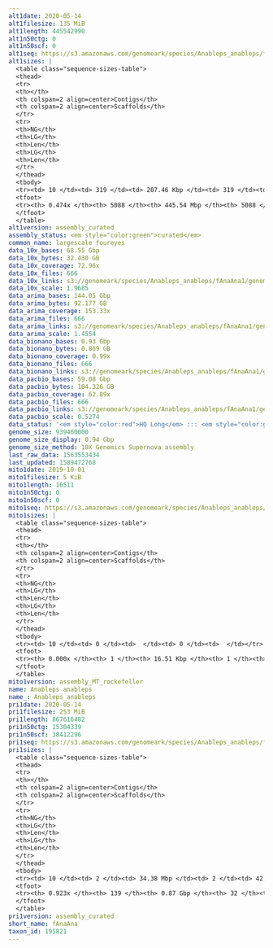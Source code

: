 ```yaml
---
alt1date: 2020-05-14
alt1filesize: 135 MiB
alt1length: 445542990
alt1n50ctg: 0
alt1n50scf: 0
alt1seq: https://s3.amazonaws.com/genomeark/species/Anableps_anableps/fAnaAna1/assembly_curated/fAnaAna1.alt.cur.20200514.fasta.gz
alt1sizes: |
  <table class="sequence-sizes-table">
  <thead>
  <tr>
  <th></th>
  <th colspan=2 align=center>Contigs</th>
  <th colspan=2 align=center>Scaffolds</th>
  </tr>
  <tr>
  <th>NG</th>
  <th>LG</th>
  <th>Len</th>
  <th>LG</th>
  <th>Len</th>
  </tr>
  </thead>
  <tbody>
  <tr><td> 10 </td><td> 319 </td><td> 207.46 Kbp </td><td> 319 </td><td> 207.46 Kbp </td></tr>  <tr><td> 20 </td><td> 901 </td><td> 131.59 Kbp </td><td> 901 </td><td> 131.59 Kbp </td></tr>  <tr><td> 30 </td><td> 1803 </td><td> 83.37 Kbp </td><td> 1803 </td><td> 83.37 Kbp </td></tr>  <tr><td> 40 </td><td> 3224 </td><td> 52.81 Kbp </td><td> 3224 </td><td> 52.81 Kbp </td></tr>  <tr style="background-color:#cccccc;"><td> 50 </td><td> 0 </td><td>  </td><td> 0 </td><td>  </td></tr>  <tr><td> 60 </td><td> 0 </td><td>  </td><td> 0 </td><td>  </td></tr>  <tr><td> 70 </td><td> 0 </td><td>  </td><td> 0 </td><td>  </td></tr>  <tr><td> 80 </td><td> 0 </td><td>  </td><td> 0 </td><td>  </td></tr>  <tr><td> 90 </td><td> 0 </td><td>  </td><td> 0 </td><td>  </td></tr>  <tr><td> 100 </td><td> 0 </td><td>  </td><td> 0 </td><td>  </td></tr>  </tbody>
  <tfoot>
  <tr><th> 0.474x </th><th> 5088 </th><th> 445.54 Mbp </th><th> 5088 </th><th> 445.54 Mbp </th></tr>
  </tfoot>
  </table>
alt1version: assembly_curated
assembly_status: <em style="color:green">curated</em>
common_name: largescale foureyes
data_10x_bases: 68.55 Gbp
data_10x_bytes: 32.430 GB
data_10x_coverage: 72.96x
data_10x_files: 666
data_10x_links: s3://genomeark/species/Anableps_anableps/fAnaAna1/genomic_data/10x/<br>
data_10x_scale: 1.9685
data_arima_bases: 144.05 Gbp
data_arima_bytes: 92.177 GB
data_arima_coverage: 153.33x
data_arima_files: 666
data_arima_links: s3://genomeark/species/Anableps_anableps/fAnaAna1/genomic_data/arima/<br>
data_arima_scale: 1.4554
data_bionano_bases: 0.93 Gbp
data_bionano_bytes: 0.869 GB
data_bionano_coverage: 0.99x
data_bionano_files: 666
data_bionano_links: s3://genomeark/species/Anableps_anableps/fAnaAna1/genomic_data/bionano/<br>
data_pacbio_bases: 59.08 Gbp
data_pacbio_bytes: 104.326 GB
data_pacbio_coverage: 62.89x
data_pacbio_files: 666
data_pacbio_links: s3://genomeark/species/Anableps_anableps/fAnaAna1/genomic_data/pacbio/<br>
data_pacbio_scale: 0.5274
data_status: '<em style="color:red">HQ Long</em> ::: <em style="color:green">Long</em> ::: <em style="color:green">Short</em> ::: <em style="color:green">Phasing</em> ::: <em style="color:green">Scaffolding</em>'
genome_size: 939460000
genome_size_display: 0.94 Gbp
genome_size_method: 10X Genomics Supernova assembly
last_raw_data: 1563553434
last_updated: 1589472768
mito1date: 2019-10-01
mito1filesize: 5 KiB
mito1length: 16511
mito1n50ctg: 0
mito1n50scf: 0
mito1seq: https://s3.amazonaws.com/genomeark/species/Anableps_anableps/fAnaAna1/assembly_MT_rockefeller/fAnaAna1.MT.20191001.fasta.gz
mito1sizes: |
  <table class="sequence-sizes-table">
  <thead>
  <tr>
  <th></th>
  <th colspan=2 align=center>Contigs</th>
  <th colspan=2 align=center>Scaffolds</th>
  </tr>
  <tr>
  <th>NG</th>
  <th>LG</th>
  <th>Len</th>
  <th>LG</th>
  <th>Len</th>
  </tr>
  </thead>
  <tbody>
  <tr><td> 10 </td><td> 0 </td><td>  </td><td> 0 </td><td>  </td></tr>  <tr><td> 20 </td><td> 0 </td><td>  </td><td> 0 </td><td>  </td></tr>  <tr><td> 30 </td><td> 0 </td><td>  </td><td> 0 </td><td>  </td></tr>  <tr><td> 40 </td><td> 0 </td><td>  </td><td> 0 </td><td>  </td></tr>  <tr style="background-color:#cccccc;"><td> 50 </td><td> 0 </td><td style="background-color:#ff8888;">  </td><td> 0 </td><td style="background-color:#ff8888;">  </td></tr>  <tr><td> 60 </td><td> 0 </td><td>  </td><td> 0 </td><td>  </td></tr>  <tr><td> 70 </td><td> 0 </td><td>  </td><td> 0 </td><td>  </td></tr>  <tr><td> 80 </td><td> 0 </td><td>  </td><td> 0 </td><td>  </td></tr>  <tr><td> 90 </td><td> 0 </td><td>  </td><td> 0 </td><td>  </td></tr>  <tr><td> 100 </td><td> 0 </td><td>  </td><td> 0 </td><td>  </td></tr>  </tbody>
  <tfoot>
  <tr><th> 0.000x </th><th> 1 </th><th> 16.51 Kbp </th><th> 1 </th><th> 16.51 Kbp </th></tr>
  </tfoot>
  </table>
mito1version: assembly_MT_rockefeller
name: Anableps anableps
name_: Anableps_anableps
pri1date: 2020-05-14
pri1filesize: 253 MiB
pri1length: 867616482
pri1n50ctg: 15304339
pri1n50scf: 38412296
pri1seq: https://s3.amazonaws.com/genomeark/species/Anableps_anableps/fAnaAna1/assembly_curated/fAnaAna1.pri.cur.20200514.fasta.gz
pri1sizes: |
  <table class="sequence-sizes-table">
  <thead>
  <tr>
  <th></th>
  <th colspan=2 align=center>Contigs</th>
  <th colspan=2 align=center>Scaffolds</th>
  </tr>
  <tr>
  <th>NG</th>
  <th>LG</th>
  <th>Len</th>
  <th>LG</th>
  <th>Len</th>
  </tr>
  </thead>
  <tbody>
  <tr><td> 10 </td><td> 2 </td><td> 34.38 Mbp </td><td> 2 </td><td> 42.23 Mbp </td></tr>  <tr><td> 20 </td><td> 5 </td><td> 26.44 Mbp </td><td> 4 </td><td> 41.11 Mbp </td></tr>  <tr><td> 30 </td><td> 9 </td><td> 22.98 Mbp </td><td> 6 </td><td> 40.29 Mbp </td></tr>  <tr><td> 40 </td><td> 13 </td><td> 20.03 Mbp </td><td> 9 </td><td> 40.05 Mbp </td></tr>  <tr style="background-color:#cccccc;"><td> 50 </td><td> 19 </td><td style="background-color:#88ff88;"> 15.30 Mbp </td><td> 11 </td><td style="background-color:#88ff88;"> 38.41 Mbp </td></tr>  <tr><td> 60 </td><td> 26 </td><td> 10.93 Mbp </td><td> 14 </td><td> 34.78 Mbp </td></tr>  <tr><td> 70 </td><td> 36 </td><td> 8.69 Mbp </td><td> 16 </td><td> 33.03 Mbp </td></tr>  <tr><td> 80 </td><td> 49 </td><td> 4.99 Mbp </td><td> 19 </td><td> 31.64 Mbp </td></tr>  <tr><td> 90 </td><td> 77 </td><td> 1.98 Mbp </td><td> 22 </td><td> 24.73 Mbp </td></tr>  <tr><td> 100 </td><td> 0 </td><td>  </td><td> 0 </td><td>  </td></tr>  </tbody>
  <tfoot>
  <tr><th> 0.923x </th><th> 139 </th><th> 0.87 Gbp </th><th> 32 </th><th> 0.87 Gbp </th></tr>
  </tfoot>
  </table>
pri1version: assembly_curated
short_name: fAnaAna
taxon_id: 195821
---
```

